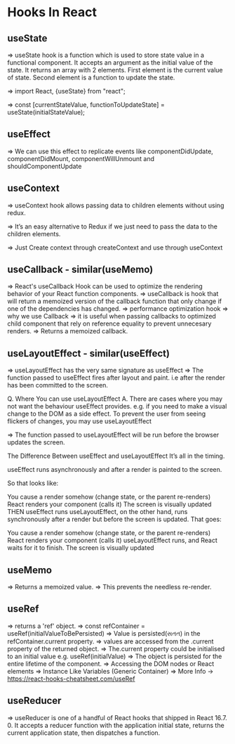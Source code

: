 # Hooks In React

## useState

=> useState hook is a function which is used to store state value in a functional component. It accepts an argument as the initial value of the state. It returns an array with 2 elements. First element is the current value of state. Second element is a function to update the state.

=> import React, {useState} from "react";

=> const [currentStateValue, functionToUpdateState] = useState(initialStateValue);

## useEffect

=> We can use this effect to replicate events like componentDidUpdate, componentDidMount, componentWillUnmount and shouldComponentUpdate

## useContext

=> useContext hook allows passing data to children elements without using redux.

=> It’s an easy alternative to Redux if we just need to pass the data to the children elements.

=> Just Create context through createContext and use through useContext

## useCallback - similar(useMemo)

=> React's useCallback Hook can be used to optimize the rendering behavior of your React function components.
=> useCallback is hook that will return a memoized version of the callback function that only change if one of the dependencies has changed.
=> performance optimization hook
=> why we use Callback
=> it is useful when passing callbacks to optimized child component that rely on reference equality to prevent unnecesary renders. 
=> Returns a memoized callback.


## useLayoutEffect - similar(useEffect)
=> useLayoutEffect has the very same signature as useEffect
=> The function passed to useEffect fires after layout and paint. i.e after the render has been committed to the screen.

Q. Where You can use useLayoutEffect
A. There are cases where you may not want the behaviour useEffect provides. e.g. if you need to make a visual change to the DOM as a side effect. To prevent the user from seeing flickers of changes, you may use useLayoutEffect

=> The function passed to useLayoutEffect will be run before the browser updates the screen.

The Difference Between useEffect and useLayoutEffect
It’s all in the timing.

useEffect runs asynchronously and after a render is painted to the screen.

So that looks like:

You cause a render somehow (change state, or the parent re-renders)
React renders your component (calls it)
The screen is visually updated
THEN useEffect runs
useLayoutEffect, on the other hand, runs synchronously after a render but before the screen is updated. That goes:

You cause a render somehow (change state, or the parent re-renders)
React renders your component (calls it)
useLayoutEffect runs, and React waits for it to finish.
The screen is visually updated

## useMemo
=> Returns a memoized value.
=> This prevents the needless re-render.

## useRef

=> returns a 'ref' object.
=> const refContainer = useRef(initialValueToBePersisted)
=> Value is persisted(સતત) in the refContainer.current property.
=> values are accessed from the .current property of the returned object.
=> The.current property could be initialised to an initial value e.g. useRef(initialValue)
=> The object is persisted for the entire lifetime of the component.
=> Accessing the DOM nodes or React elements
=> Instance Like Variables (Generic Container)
=> More Info -> https://react-hooks-cheatsheet.com/useRef


## useReducer
=> useReducer is one of a handful of React hooks that shipped in React 16.7. 0. It accepts a reducer function with the application initial state, returns the current application state, then dispatches a function.
